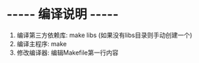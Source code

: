 # ----- 编译说明 -----
1. 编译第三方依赖库: make libs (如果没有libs目录则手动创建一个)
2. 编译主程序: make
3. 修改编译器: 编辑Makefile第一行内容